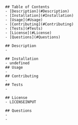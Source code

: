 # 

    ## Table of Contents
    - [Description](#Description)
    - [Installation](#Installation)
    - [Usage](#Usage)
    - [Contributing](#Contributing)
    - [Tests](#Tests)
    - [License](#License)
    - [Questions](#Questions)
    
    ## Description
    - 
    
    ## Installation
    - undefined
    ## Usage
    - 
    ## Contributing
    - 
    ## Tests
    - 
    
    ## License
    - LICENSEINPUT
    
    ## Questions
    - 
    - 